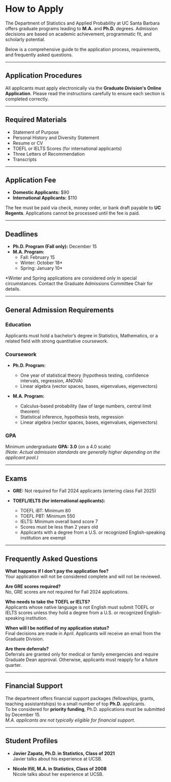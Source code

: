 # How to Apply

The Department of Statistics and Applied Probability at UC Santa Barbara offers graduate programs leading to **M.A.** and **Ph.D.** degrees. Admission decisions are based on academic achievement, programmatic fit, and scholarly potential.

Below is a comprehensive guide to the application process, requirements, and frequently asked questions.

---

## Application Procedures

All applicants must apply electronically via the **Graduate Division's Online Application**. Please read the instructions carefully to ensure each section is completed correctly.

---

## Required Materials

- Statement of Purpose  
- Personal History and Diversity Statement  
- Resume or CV  
- TOEFL or IELTS Scores (for international applicants)  
- Three Letters of Recommendation  
- Transcripts

---

## Application Fee

- **Domestic Applicants:** $90  
- **International Applicants:** $110

The fee must be paid via check, money order, or bank draft payable to **UC Regents**. Applications cannot be processed until the fee is paid.

---

## Deadlines

- **Ph.D. Program (Fall only):** December 15  
- **M.A. Program:**
  - Fall: February 15  
  - Winter: October 18*  
  - Spring: January 10*  

\*Winter and Spring applications are considered only in special circumstances. Contact the Graduate Admissions Committee Chair for details.

---

## General Admission Requirements

### Education

Applicants must hold a bachelor’s degree in Statistics, Mathematics, or a related field with strong quantitative coursework.

### Coursework

- **Ph.D. Program:**
  - One year of statistical theory (hypothesis testing, confidence intervals, regression, ANOVA)
  - Linear algebra (vector spaces, bases, eigenvalues, eigenvectors)

- **M.A. Program:**
  - Calculus-based probability (law of large numbers, central limit theorem)
  - Statistical inference, hypothesis tests, regression
  - Linear algebra (vector spaces, bases, eigenvalues, eigenvectors)

### GPA

Minimum undergraduate **GPA: 3.0** (on a 4.0 scale)  
*(Note: Actual admission standards are generally higher depending on the applicant pool.)*

---

## Exams

- **GRE:** Not required for Fall 2024 applicants (entering class Fall 2025)

- **TOEFL/IELTS (for international applicants):**
  - TOEFL iBT: Minimum 80
  - TOEFL PBT: Minimum 550
  - IELTS: Minimum overall band score 7
  - Scores must be less than 2 years old
  - Applicants with a degree from a U.S. or recognized English-speaking institution are exempt

---

## Frequently Asked Questions

**What happens if I don’t pay the application fee?**  
Your application will not be considered complete and will not be reviewed.

**Are GRE scores required?**  
No, GRE scores are not required for Fall 2024 applications.

**Who needs to take the TOEFL or IELTS?**  
Applicants whose native language is not English must submit TOEFL or IELTS scores unless they hold a degree from a U.S. or recognized English-speaking institution.

**When will I be notified of my application status?**  
Final decisions are made in April. Applicants will receive an email from the Graduate Division.

**Are there deferrals?**  
Deferrals are granted only for medical or family emergencies and require Graduate Dean approval. Otherwise, applicants must reapply for a future quarter.

---

## Financial Support

The department offers financial support packages (fellowships, grants, teaching assistantships) to a small number of top **Ph.D.** applicants.  
To be considered for **priority funding**, Ph.D. applications must be submitted by December 15.  
*M.A. applicants are not typically eligible for financial support.*

---

## Student Profiles

- **Javier Zapata, Ph.D. in Statistics, Class of 2021**  
  Javier talks about his experience at UCSB.

- **Nicole Ifill, M.A. in Statistics, Class of 2008**  
  Nicole talks about her experience at UCSB.
